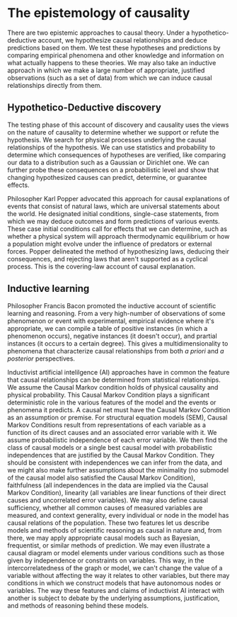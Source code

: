 # The epistemology of causality

There are two epistemic approaches to causal theory. Under a hypothetico-deductive account, we hypothesize
causal relationships and deduce predictions based on them. We test these hypotheses and predictions by comparing
empirical phenomena and other knowledge and information on what actually happens to these theories. We may also
take an inductive approach in which we make a large number of appropriate, justified observations (such as a set of data) 
from which we can induce causal relationships directly from them.  

## Hypothetico-Deductive discovery

The testing phase of this account of discovery and causality uses the views on the nature of causality to determine
whether we support or refute the hypothesis. We search for physical processes underlying the causal relationships
of the hypothesis. We can use statistics and probability to determine which consequences of hypotheses are verified, 
like comparing our data to a distribution such as a Gaussian or Dirichlet one. We can further probe these consequences
on a probabilistic level and show that changing hypothesized causes can predict, determine, or guarantee effects.  

Philosopher Karl Popper advocated this approach for causal explanations of events that consist of natural laws, which
are universal statements about the world. He designated initial conditions, single-case statements, from which we may
deduce outcomes and form predictions of various events. These case initial conditions call for effects that we can 
determine, such as whether a physical system will approach thermodynamic equilibrium or how a population might
evolve under the influence of predators or external forces. Popper delineated the method of hypothesizing laws,
deducing their consequences, and rejecting laws that aren't supported as a cyclical process. This is the covering-law
account of causal explanation.  

## Inductive learning

Philosopher Francis Bacon promoted the inductive account of scientific learning and reasoning. From a very high-number of 
observations of some phenomenon or event with experimental, empirical evidence where it's appropriate, we can compile
a table of positive instances (in which a phenomenon occurs), negative instances (it doesn't occur), and prartial instances 
(it occurs to a certain degree). This gives a multidimensionality to phenomena that characterize causal relationships from
both *a priori* and *a posterior* perspectives.

Inductivist artificial intelilgence (AI) approaches have in common the feature that causal relationships can be determined
from statistical relationships. We assume the Causal Markov condition holds of physical causality and physical probability.
This Causal Markov Condition plays a significant deterministic role in the various features of the model and the events or phenomena
it predicts. A causal net must have the Causal Markov Condition as an assumption or premise. For structural equation models (SEM), Causal
Markov Conditions result from representations of each variable as a function of its direct causes and an associated error 
variable with it. We assume probabilistic independence of each error variable. We then find the class of causal models or
a single best causal model with probabilistic independences that are justified by the Causal Markov Condition. They should be
consistent with independences we can infer from the data, and we might also make further assumptions about the minimality 
(no submodel of the causal model also satisfied the Causal Markov Condition), faithfulness (all independences in the data
are implied via the Causal Markov Condition), linearity (all variables are linear functions of their direct causes and
uncorrelated error variables). We may also define causal sufficiency, whether all common causes of measured variables
are measured, and context generality, every individual or node in the model has causal relations of the population. These
two features let us describe models and methods of scientific reasoning as causal in nature and, from there, we may apply
appropriate causal models such as Bayesian, frequentist, or similar methods of prediction. We may even illustrate a causal
diagram or model elements under various conditions such as those given by independence or constraints on variables. 
This way, in the intercorrelatedness of the graph or model, we can't change the value of a variable without affecting
the way it relates to other variables, but there may conditions in which we construct models that have autonomous 
nodes or variables. The way these features and claims of inductivist AI interact with another is subject to debate by
the underlying assumptions, justification, and methods of reasoning behind these models.   

